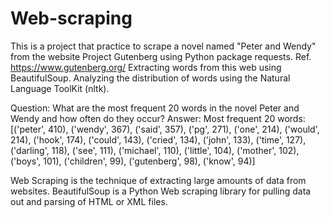 # Web-scraping
This is a project that practice to scrape a novel named "Peter and Wendy" from the website Project Gutenberg using Python package requests. Ref. https://www.gutenberg.org/
Extracting words from this web using BeautifulSoup. 
Analyzing the distribution of words using the Natural Language ToolKit (nltk).

Question: What are the most frequent 20 words in the novel Peter and Wendy and how often do they occur?
Answer: Most frequent 20 words:  
[('peter', 410), ('wendy', 367), ('said', 357), ('pg', 271), ('one', 214), ('would', 214), ('hook', 174), ('could', 143), ('cried', 134), ('john', 133), ('time', 127), ('darling', 118), ('see', 111), ('michael', 110), ('little', 104), ('mother', 102), ('boys', 101), ('children', 99), ('gutenberg', 98), ('know', 94)]

Web Scraping is the technique of extracting large amounts of data from websites.
BeautifulSoup is a Python Web scraping library for pulling data out and parsing of HTML or XML files. 
